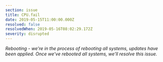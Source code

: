 ```yaml
---
section: issue
title: CPU.fail
date: 2019-05-15T11:00:00.000Z
resolved: false
resolvedWhen: 2019-05-16T08:02:29.172Z
severity: disrupted
---
```

_Rebooting - we're in the process of rebooting all systems, updates have been applied. Once we've rebooted all systems, we'll resolve this issue._

